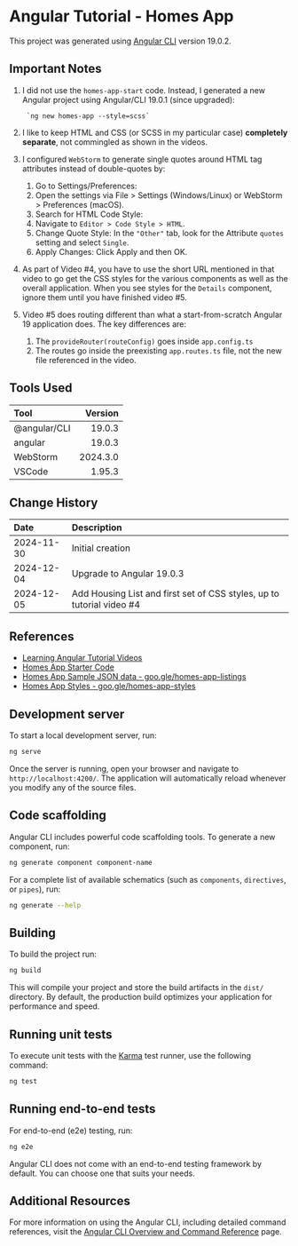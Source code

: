 # Angular Tutorial - Homes App

This project was generated using [Angular CLI](https://github.com/angular/angular-cli) version 19.0.2.

## Important Notes
1. I did not use the `homes-app-start` code.  Instead, I generated a new Angular project
using Angular/CLI 19.0.1 (since upgraded):

        `ng new homes-app --style=scss`

1. I like to keep HTML and CSS (or SCSS in my particular case) __**completely separate**__, not commingled as shown in the videos.
1. I configured `WebStorm` to generate single quotes around HTML tag attributes instead of double-quotes by:
   1. Go to Settings/Preferences: 
   1. Open the settings via File > Settings (Windows/Linux) or WebStorm > Preferences (macOS).
   1. Search for HTML Code Style: 
   1. Navigate to `Editor > Code Style > HTML`.
   1. Change Quote Style: In the `"Other"` tab, look for the Attribute `quotes` setting and select `Single`.
   1. Apply Changes: Click Apply and then OK. 

1. As part of Video #4, you have to use the short URL mentioned in that video to go get the CSS styles for the various components
as well as the overall application.  When you see styles for the `Details` component, ignore them until you have finished video #5.
1. Video #5 does routing different than what a start-from-scratch Angular 19 application does.  The key differences are:
   1. The `provideRouter(routeConfig)` goes inside `app.config.ts`
   1. The routes go inside the preexisting `app.routes.ts` file, not the new file referenced in the video. 

## Tools Used

| Tool             |  Version |
|:-----------------|---------:|
| @angular/CLI     |   19.0.3 |
| angular          |   19.0.3 |
| WebStorm         | 2024.3.0 |
| VSCode           |   1.95.3 |

## Change History

| Date       | Description                                                           |
|:-----------|:----------------------------------------------------------------------|
| 2024-11-30 | Initial creation                                                      |
| 2024-12-04 | Upgrade to Angular 19.0.3                                             |
| 2024-12-05 | Add Housing List and first set of CSS styles, up to tutorial video #4 |

## References
* [Learning Angular Tutorial Videos](https://www.youtube.com/watch?v=UnOwDuliqZA&list=PL1w1q3fL4pmj9k1FrJ3Pe91EPub2_h4jF&index=2)
* [Homes App Starter Code](goo.gle/homes-app-start)
* [Homes App Sample JSON data - goo.gle/homes-app-listings](https://gist.github.com/MarkTechson/efe8a9d4727ef33949b78812e66db082)
* [Homes App Styles - goo.gle/homes-app-styles](https://gist.github.com/MarkTechson/fa601fdc856d26b3bfa5030dae147f00)

## Development server

To start a local development server, run:

```bash
ng serve
```

Once the server is running, open your browser and navigate to `http://localhost:4200/`. The application will automatically reload whenever you modify any of the source files.

## Code scaffolding

Angular CLI includes powerful code scaffolding tools. To generate a new component, run:

```bash
ng generate component component-name
```

For a complete list of available schematics (such as `components`, `directives`, or `pipes`), run:

```bash
ng generate --help
```

## Building

To build the project run:

```bash
ng build
```

This will compile your project and store the build artifacts in the `dist/` directory. By default, the production build optimizes your application for performance and speed.

## Running unit tests

To execute unit tests with the [Karma](https://karma-runner.github.io) test runner, use the following command:

```bash
ng test
```

## Running end-to-end tests

For end-to-end (e2e) testing, run:

```bash
ng e2e
```

Angular CLI does not come with an end-to-end testing framework by default. You can choose one that suits your needs.

## Additional Resources

For more information on using the Angular CLI, including detailed command references, visit the [Angular CLI Overview and Command Reference](https://angular.dev/tools/cli) page.

